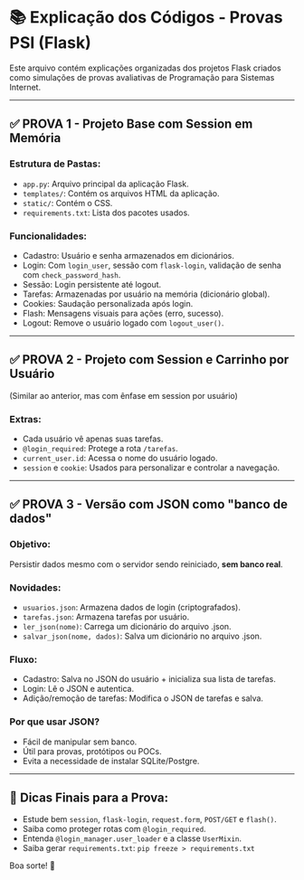 
# 📚 Explicação dos Códigos - Provas PSI (Flask)

Este arquivo contém explicações organizadas dos projetos Flask criados como simulações de provas avaliativas de Programação para Sistemas Internet.

---

## ✅ PROVA 1 - Projeto Base com Session em Memória

### Estrutura de Pastas:
- `app.py`: Arquivo principal da aplicação Flask.
- `templates/`: Contém os arquivos HTML da aplicação.
- `static/`: Contém o CSS.
- `requirements.txt`: Lista dos pacotes usados.

### Funcionalidades:
- Cadastro: Usuário e senha armazenados em dicionários.
- Login: Com `login_user`, sessão com `flask-login`, validação de senha com `check_password_hash`.
- Sessão: Login persistente até logout.
- Tarefas: Armazenadas por usuário na memória (dicionário global).
- Cookies: Saudação personalizada após login.
- Flash: Mensagens visuais para ações (erro, sucesso).
- Logout: Remove o usuário logado com `logout_user()`.

---

## ✅ PROVA 2 - Projeto com Session e Carrinho por Usuário

(Similar ao anterior, mas com ênfase em session por usuário)

### Extras:
- Cada usuário vê apenas suas tarefas.
- `@login_required`: Protege a rota `/tarefas`.
- `current_user.id`: Acessa o nome do usuário logado.
- `session` e `cookie`: Usados para personalizar e controlar a navegação.

---

## ✅ PROVA 3 - Versão com JSON como "banco de dados"

### Objetivo:
Persistir dados mesmo com o servidor sendo reiniciado, **sem banco real**.

### Novidades:
- `usuarios.json`: Armazena dados de login (criptografados).
- `tarefas.json`: Armazena tarefas por usuário.
- `ler_json(nome)`: Carrega um dicionário do arquivo .json.
- `salvar_json(nome, dados)`: Salva um dicionário no arquivo .json.

### Fluxo:
- Cadastro: Salva no JSON do usuário + inicializa sua lista de tarefas.
- Login: Lê o JSON e autentica.
- Adição/remoção de tarefas: Modifica o JSON de tarefas e salva.

### Por que usar JSON?
- Fácil de manipular sem banco.
- Útil para provas, protótipos ou POCs.
- Evita a necessidade de instalar SQLite/Postgre.

---

## 🧠 Dicas Finais para a Prova:

- Estude bem `session`, `flask-login`, `request.form`, `POST/GET` e `flash()`.
- Saiba como proteger rotas com `@login_required`.
- Entenda `@login_manager.user_loader` e a classe `UserMixin`.
- Saiba gerar `requirements.txt`: `pip freeze > requirements.txt`

Boa sorte! 🚀

